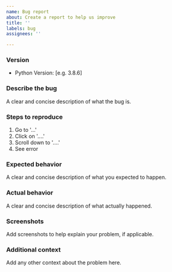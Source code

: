 ```yaml
---
name: Bug report
about: Create a report to help us improve
title: ''
labels: bug
assignees: ''

---
```

### Version

- Python Version: [e.g. 3.8.6]

### Describe the bug

A clear and concise description of what the bug is.

### Steps to reproduce

1. Go to '...'
2. Click on '....'
3. Scroll down to '....'
4. See error

### Expected behavior

A clear and concise description of what you expected to happen.

### Actual behavior

A clear and concise description of what actually happened.

### Screenshots

Add screenshots to help explain your problem, if applicable.

### Additional context

Add any other context about the problem here.